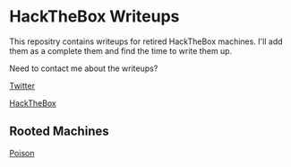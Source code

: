 # HackTheBox Writeups

This repositry contains writeups for retired HackTheBox machines. I'll add them as a complete them and find the time to write them up.

Need to contact me about the writeups?

[Twitter](https://twitter.com/iJackWilson)

[HackTheBox](https://www.hackthebox.eu/home/users/profile/13424)

## Rooted Machines

[Poison](https://github.com/iJackWilson/HackTheBox-Writeups/blob/master/Poison.md)

